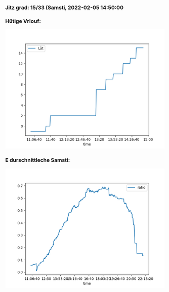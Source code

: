 ### Jitz grad: 15/33 (Samsti, 2022-02-05 14:50:00

### Hütige Vrlouf:
![Graph](Today.png)

### E durschnittleche Samsti:
![Graph](Samsti.png)